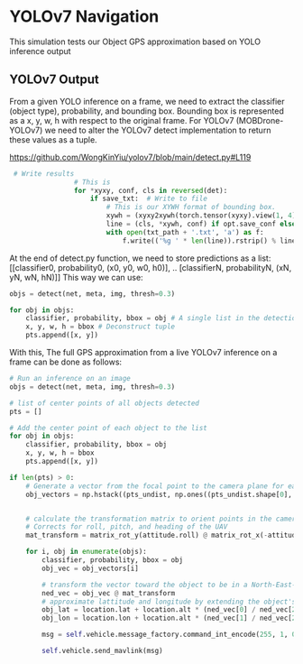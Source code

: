 # YOLOv7 Navigation 
This simulation tests our Object GPS approximation based on YOLO inference output 

## YOLOv7 Output 
From a given YOLO inference on a frame, we need to extract the classifier (object type), probability, and bounding box. Bounding box is represented as a x, y, w, h with respect to the original frame. 
For YOLOv7 (MOBDrone-YOLOv7) we need to alter the YOLOv7 detect implementation to return these values as a tuple. 

https://github.com/WongKinYiu/yolov7/blob/main/detect.py#L119

```Python
 # Write results
                # This is 
                for *xyxy, conf, cls in reversed(det):
                    if save_txt:  # Write to file
                        # This is our XYWH format of bounding box. 
                        xywh = (xyxy2xywh(torch.tensor(xyxy).view(1, 4)) / gn).view(-1).tolist()  # normalized xywh
                        line = (cls, *xywh, conf) if opt.save_conf else (cls, *xywh)  # label format
                        with open(txt_path + '.txt', 'a') as f:
                            f.write(('%g ' * len(line)).rstrip() % line + '\n')
```

At the end of detect.py function, we need to store predictions as a list:
    [[classifier0, probability0, (x0, y0, w0, h0)], .. [classifierN, probabilityN, (xN, yN, wN, hN)]]
This way we can use:
```Python
objs = detect(net, meta, img, thresh=0.3)

for obj in objs:
    classifier, probability, bbox = obj # A single list in the detections list, representing a single prediction
    x, y, w, h = bbox # Deconstruct tuple
    pts.append([x, y])
```

With this, 
The full GPS approximation from a live YOLOv7 inference on a frame can be done as follows:
```Python
# Run an inference on an image
objs = detect(net, meta, img, thresh=0.3)

# list of center points of all objects detected
pts = []

# Add the center point of each object to the list
for obj in objs:
    classifier, probability, bbox = obj
    x, y, w, h = bbox 
    pts.append([x, y])

if len(pts) > 0:
    # Generate a vector from the focal point to the camera plane for each detected object (x,y,z = right, back, down) relative to the UAV
    obj_vectors = np.hstack((pts_undist, np.ones((pts_undist.shape[0], 1))))


    # calculate the transformation matrix to orient points in the camera in a NED reference frame
    # Corrects for roll, pitch, and heading of the UAV
    mat_transform = matrix_rot_y(attitude.roll) @ matrix_rot_x(-attitude.pitch - CAM_MOUNT_ANGLE * pi / 180) @ matrix_rot_z(-(90 + heading) * pi / 180)

    for i, obj in enumerate(objs):
        classifier, probability, bbox = obj
        obj_vec = obj_vectors[i]

        # transform the vector toward the object to be in a North-East-Down reference frame relative to the UAV
        ned_vec = obj_vec @ mat_transform
        # approximate lattitude and longitude by extending the object's vector from the location and altitude of the UAV down to the ground
        obj_lat = location.lat + location.alt * (ned_vec[0] / ned_vec[2]) * DEGREES_PER_METER
        obj_lon = location.lon + location.alt * (ned_vec[1] / ned_vec[2]) * DEGREES_PER_METER

        msg = self.vehicle.message_factory.command_int_encode(255, 1, 0, 31000, 0, 0, probability, 0, 0, 0, int(obj_lat * 1e7), int(obj_lon * 1e7), 0)

        self.vehicle.send_mavlink(msg)

```